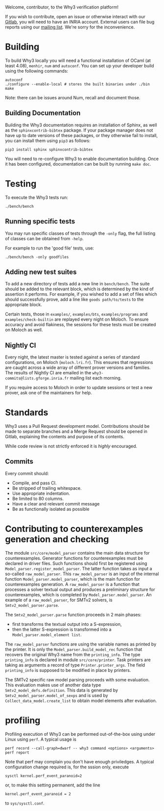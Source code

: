 Welcome, contributor, to the Why3 verification platform!

If you wish to contribute, open an issue or otherwise interact with our [Gitlab](https://gitlab.inria.fr/why3/why3), you will need to have an INRIA account.
External users can file bug reports using our [mailing list](mailto:why3-club@lists.gforge.inria.fr). We're sorry for the inconvenience.

# Building

To build Why3 locally you will need a functional installation of OCaml (at least 4.08), `menhir`, `num` and `autoconf`. You can set up your developer build using the following commands:

```
autoconf
./configure --enable-local # stores the built binaries under ./bin
make
```

Note: there can be issues around Num, recall and document those.


## Building Documentation

Building the Why3 documentation requires an installation of Sphinx, as well as the `sphinxcontrib-bibtex` package. If your package manager does not have up to date versions of these packages, or they otherwise fail to install, you can install them using `pip3` as follows:

```
pip3 install sphinx sphinxcontrib-bibtex
```

You will need to re-configure Why3 to enable documentation building. Once it has been configured, documentation can be built by running `make doc`.

# Testing

To execute the Why3 tests run:

```
./bench/bench
```

## Running specific tests

You may run specific classes of tests through the `-only` flag, the full listing of classes can be obtained from `-help`.

For example to run the 'good file' tests, use:

```
./bench/bench -only goodfiles
```

## Adding new test suites

To add a new directory of tests add a new line in `bench/bench`. The suite should be added to the relevant block, which is determined by the kind of assertion it performs. For example, if you wished to add a set of files which should successfully prove, add a line like `goods path/to/tests` to the appropriate block.

Certain tests, those in `examples/`, `examples/bts`, `examples/programs` and `examples/check-builtin` are replayed every night on Moloch. To ensure accuracy and avoid flakiness, the sessions for these tests must be created on Moloch as well.

## Nightly CI

Every night, the latest master is tested against a series of standard configurations, on Moloch (`moloch.lri.fr`). This ensures that regressions are caught across a wide array of different prover versions and families. The results of Nightly CI are emailed in the `why3-commits@lists.gforge.inria.fr` mailing list each morning.

If you require access to Moloch in order to update sessions or test a new prover, ask one of the maintainers for help.

# Standards

Why3 uses a Pull Request development model. Contributions should be made to separate branches and a Merge Request should be opened in Gitlab, explaining the contents and purpose of its contents.

While code review is not strictly enforced it is *highly* encouraged.

## Commits

Every commit should:
- Compile, and pass CI.
- Be stripped of trailing whitespace.
- Use appropriate indentation.
- Be limited to 80 columns.
- Have a clear and relevant commit message
- Be as functionally isolated as possible

# Contributing to counterexamples generation and checking

The module `src/core/model_parser` contains the main data structure for counterexamples.
Generator functions for counterexamples must be declared in driver files.
Such functions should first be registered using `Model_parser.register_model_parser`.
The latter function takes as input a so-called `raw_model_parser`.
This `raw_model_parser` is an input of the internal function `Model_parser.model_parser`, which is the main function for counterexamples generation.
A `raw_model_parser` is a function that processes a solver textual output and produces a preliminary structure for counterexamples, which is completed by `Model_parser.model_parser`.
An example of a `raw_model_parser`, for SMTv2 solvers, is `Smtv2_model_parser.parse`.

The `Smtv2_model_parser.parse` function proceeds in 2 main phases:
- first transforms the textual output into a S-expression,
- then the latter S-expression is transformed into a `Model_parser.model_element list`.

The `raw_model_parser` functions are using the variable names as printed by the printer.
It is only the `Model_parser.build_model_rec` function that recovers the original Why3 name from the `printing_info`.
The type `printing_info` is declared in module `src/core/printer`.
Task printers are taking as arguments a record of type `Printer.printer_args`.
The field `printing_info` is supposed to be modified in place by printers.

The SMTv2 specific raw model parsing proceeds with some evaluation.
This evaluation makes use of another data type `Smtv2_model_defs.definition`.
This data is generated by `Smtv2_model_parser.model_of_sexps` and is used by `Collect_data_model.create_list` to obtain model elements after evaluation.


# profiling

Profiling execution of Why3 can be performed out-of-the-box using
under Linux using `perf`. A typical usage is

```
perf record --call-graph=dwarf -- why3 command <options> <arguments>
perf report
```
Note that perf may complain you don't have enough priviledges. A typical configuration change required is, for the sssion only, execute
```
sysctl kernel.perf_event_paranoid=2
```
or, to make this setting permanent, add the line
```
kernel.perf_event_paranoid = 2
```
to `sys/sysctl.conf`.
